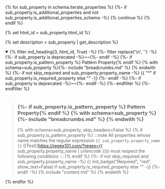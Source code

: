 {% for sub_property in schema.iterate_properties %}
  {%- if sub_property.is_additional_properties and not sub_property.is_additional_properties_schema -%}
    {% continue %}
  {% endif %}

  {% set html_id = sub_property.html_id %}

  {% set description = sub_property | get_description %}
<details open>
<summary>
    {% filter md_heading(3, html_id, True) -%}
      {%- filter replace('\n', '') -%}
        {%- if sub_property is deprecated  -%}~~{%- endif -%}
        {%- if sub_property.is_pattern_property %} Pattern Property{% endif %} {% with schema=sub_property %}{%- include "breadcrumbs.md" %} {% endwith %}
        {%- if not skip_required and sub_property.property_name -%}
            {{ "*" if sub_property.is_required_property else "" -}}
        {%- endif -%}
        {%- if sub_property is deprecated -%}~~{%- endif -%}
      {%- endfilter %}
    {%- endfilter %}

</summary>
&nbsp;
<blockquote>

  <h3>{%- if sub_property.is_pattern_property %} Pattern Property{% endif %} {% with schema=sub_property %}{%- include "breadcrumbs.md" %} {% endwith %}</h3>

  {% with schema=sub_property, skip_headers=False %}
    {% if sub_property.is_pattern_property %}
:::note
All properties whose name matches the regular expression
```{{ sub_property.property_name }}``` ([Test](https://regex101.com/?regex={{ sub_property.property_name | urlencode }}))
must respect the following conditions
:::
    {% endif %}
    {%- if not skip_required and sub_property.property_name -%}
        {{ md_badge("Required", "red", show_text=False) if sub_property.is_required_property else "" -}}
    {%- endif -%}
    {% include "content.md" %}
  {% endwith %}

</blockquote>
</details>

{% endfor %}
